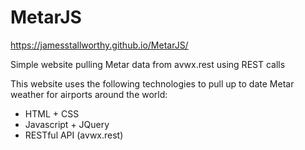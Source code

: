 # MetarJS
https://jamesstallworthy.github.io/MetarJS/

Simple website pulling Metar data from avwx.rest using REST calls

This website uses the following technologies to pull up to date Metar weather for airports around the world:
* HTML + CSS
* Javascript + JQuery
* RESTful API (avwx.rest)

